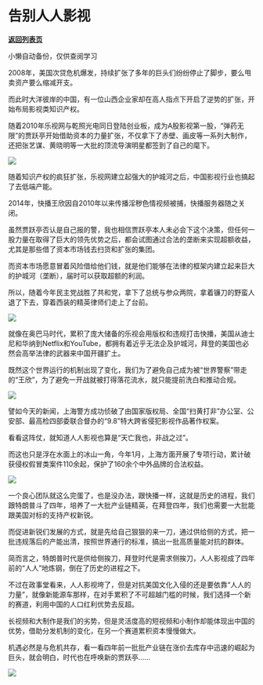 # 告别人人影视

[**返回列表页**](/gzh/政事堂2019)

小懒自动备份，仅供查阅学习

2008年，美国次贷危机爆发，持续扩张了多年的巨头们纷纷停止了脚步，要么甩卖资产要么缩减开支。

  

而此时大洋彼岸的中国，有一位山西企业家却在高人指点下开启了逆势的扩张，开始布局影视类知识产权。  

  

随着2010年乐视网与乾照光电同日登陆创业板，成为A股影视第一股，“弹药无限”的贾跃亭开始借助资本的力量扩张，不仅拿下了赤壁、画皮等一系列大制作，还把张艺谋、黄晓明等一大批的顶流导演明星都签到了自己的麾下。  

  

![](https://mmbiz.qpic.cn/mmbiz_jpg/rxhS23yu8cMZoCK0B6nibWmibnqFb9bHLELekW5U044lRclNz63DzvVV8GFZUiaZ5OttKKyGpOg9jmmp6OwmySOqA/640?wx_fmt=jpeg)

  

随着知识产权的疯狂扩张，乐视网建立起强大的护城河之后，中国影视行业也搞起了去低端产能。

  

2014年，快播王欣因自2010年以来传播淫秽色情视频被捕，快播服务器随之关闭。

  

虽然贾跃亭否认是自己报的警，我也相信贾跃亭本人未必会下这个决策，但任何一股力量在取得了巨大的领先优势之后，都会试图通过合法的垄断来实现超额收益，尤其是那些借了资本市场钱去扫货和扩张的集团。

  

而资本市场愿意冒着风险借给他们钱，就是他们能够在法律的框架内建立起来巨大的护城河（垄断），届时可以获取超额的利润。  

  

所以，随着今年民主党战胜了共和党，拿下了总统与参众两院，拿着镰刀的野蛮人退了下去，穿着西装的精英律师们走上了台前。

  

![](https://mmbiz.qpic.cn/mmbiz_jpg/rxhS23yu8cMZoCK0B6nibWmibnqFb9bHLEgMpCx2U30JwjnaBFMelSktK6WTfeg7sSkJv237kcyianbiaH6SgcAYcg/640?wx_fmt=jpeg)

  

就像在奥巴马时代，累积了庞大储备的乐视会用版权和违规打击快播，美国从迪士尼和华纳到Netflix和YouTube，都拥有着近乎无法企及护城河，拜登的美国也必然会高举法律的武器来中国开疆扩土。

  

既然这个世界运行的机制出现了变化，我们为了避免自己成为被“世界警察”带走的“王欣”，为了避免一开战就被打得落花流水，就只能提前洗白和推动合规。

  

![](https://mmbiz.qpic.cn/mmbiz_png/rxhS23yu8cMZoCK0B6nibWmibnqFb9bHLE0iaRvib4Mae7rC5DFIpvoO4zEq3fZIsCiaibibtLodECcXLv6oEF8CkrI6g/640?wx_fmt=png)

  

譬如今天的新闻，上海警方成功侦破了由国家版权局、全国“扫黄打非”办公室、公安部、最高检四部委联合督办的“9.8”特大跨省侵犯影视作品著作权案。

  

看看这阵仗，就知道人人影视也算是“天亡我也，非战之过”。  

  

而这也只是浮在水面上的冰山一角，今年1月，上海方面开展了专项行动，累计破获侵权假冒类案件110余起，保护了160余个中外品牌的合法权益。

  

![](https://mmbiz.qpic.cn/mmbiz_jpg/rxhS23yu8cMZoCK0B6nibWmibnqFb9bHLE0sVxb4qx8jdtb0eyeiaSDia2WnOXReuopG8ES4EP3qz5As4GtB40QB3A/640?wx_fmt=jpeg)

  

一个良心团队就这么完蛋了，也是没办法，跟快播一样，这就是历史的进程，我们跟特朗普斗了四年，培养了一大批产业链精英，在拜登四年，我们也需要一大批能跟美国对标的支持产权新锐。

  

而促进新锐们发展的方式，就是先给自己狠狠的来一刀，通过供给侧的方式，把一批违规落后的产能出清，按照世界通行的标准，搞出一批高质量能对抗的群体。  

  

简而言之，特朗普时代是供给侧挨刀，拜登时代是需求侧挨刀，人人影视成了四年前的“人人”地炼钢，倒在了历史的进程之下。

  

不过在政事堂看来，人人影视垮了，但是对抗美国文化入侵的还是要依靠“人人的力量”，就像新能源车那样，在对手累积了不可超越门槛的时候，我们选择一个新的赛道，利用中国的人口红利优势去反超。  

  

长视频和大制作是我们的劣势，但是灵活度高的短视频和小制作却能体现出中国的优势，借助分发机制的变化，在另一个赛道累积资本慢慢做大。  

  

机遇必然是与危机共存，看一看四年前一批批产业链在涨价去库存中迅速的崛起为巨头，就会明白，时代也在呼唤新的贾跃亭......

  

![](https://mmbiz.qpic.cn/mmbiz_jpg/rxhS23yu8cPp0iaKAfe0ZsWfgGcY72o9Nror8TicrtnlDsqzY7y4Kum4fM3X0FMEGlbvm9HvZUiaETSnLt4DHNLbQ/640?wx_fmt=jpeg)

